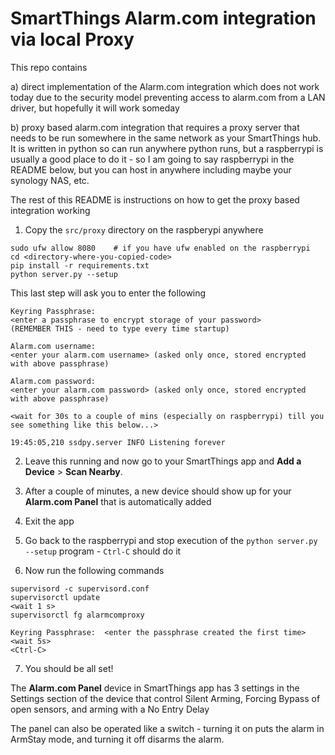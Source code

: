 # SmartThings Alarm.com integration via local Proxy

This repo contains 

a) direct implementation of the Alarm.com integration which does not work today due to the security model preventing access to alarm.com from a LAN driver, but hopefully it will work someday

b) proxy based alarm.com integration that requires a proxy server that needs to be run somewhere in the same network as your SmartThings hub. It is written in python so can run anywhere python runs, but a raspberrypi is usually a good place to do it - so I am going to say raspberrypi in the README below, but you can host in anywhere including maybe your synology NAS, etc.

The rest of this README is instructions on how to get the proxy based integration working


1. Copy the `src/proxy` directory on the raspberypi anywhere

```
sudo ufw allow 8080    # if you have ufw enabled on the raspberrypi
cd <directory-where-you-copied-code>
pip install -r requirements.txt
python server.py --setup
```

This last step will ask you to enter the following

```
Keyring Passphrase:  
<enter a passphrase to encrypt storage of your password> 
(REMEMBER THIS - need to type every time startup)

Alarm.com username:  
<enter your alarm.com username> (asked only once, stored encrypted with above passphrase)

Alarm.com password:  
<enter your alarm.com password> (asked only once, stored encrypted with above passphrase)

<wait for 30s to a couple of mins (especially on raspberrypi) till you see something like this below...>

19:45:05,210 ssdpy.server INFO Listening forever
```

2. Leave this running and now go to your SmartThings app and **Add a Device** > **Scan Nearby**.

3. After a couple of minutes, a new device should show up for your **Alarm.com Panel** that is automatically added

4. Exit the app

5. Go back to the raspberrypi and stop execution of the `python server.py --setup` program - `Ctrl-C` should do it

6. Now run the following commands

```
supervisord -c supervisord.conf
supervisorctl update
<wait 1 s>
supervisorctl fg alarmcomproxy

Keyring Passphrase:  <enter the passphrase created the first time>
<wait 5s>
<Ctrl-C> 
```

7. You should be all set!

The **Alarm.com Panel** device in SmartThings app has 3 settings in the Settings section of the device that control Silent Arming, Forcing Bypass of open sensors, and arming with a No Entry Delay

The panel can also be operated like a switch - turning it on puts the alarm in ArmStay mode, and turning it off disarms the alarm.




